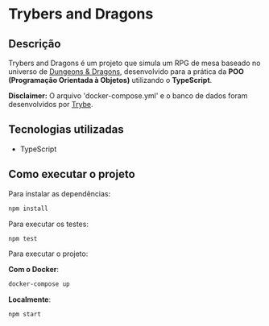 <h1>Trybers and Dragons</h1>

<h2>Descrição</h2>

Trybers and Dragons é um projeto que simula um RPG de mesa baseado no universo de <a href="https://pt.wikipedia.org/wiki/Dungeons_%26_Dragons">Dungeons & Dragons</a>, desenvolvido para a prática da <b>POO (Programação Orientada à Objetos)</b> utilizando o <b>TypeScript</b>.

<b>Disclaimer:</b> O arquivo 'docker-compose.yml' e o banco de dados foram desenvolvidos por <a href="https://github.com/betrybe">Trybe</a>.

<h2>Tecnologias utilizadas</h2>

<ul>
  <li>TypeScript</li>
</ul>

<h2>Como executar o projeto</h2>

Para instalar as dependências:
```bash
npm install
```

Para executar os testes:
```bash
npm test
```

Para executar o projeto:

<b>Com o Docker</b>:
```bash
docker-compose up
```

<b>Localmente</b>:
```bash 
npm start
```
